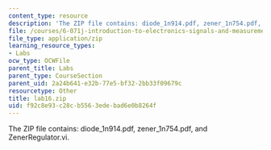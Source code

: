 ```yaml
---
content_type: resource
description: 'The ZIP file contains: diode_1n914.pdf, zener_1n754.pdf, and ZenerRegulator.vi.'
file: /courses/6-071j-introduction-to-electronics-signals-and-measurement-spring-2006/f92c8e93c28cb5563edebad6e0b8264f_lab16.zip
file_type: application/zip
learning_resource_types:
- Labs
ocw_type: OCWFile
parent_title: Labs
parent_type: CourseSection
parent_uid: 2a24b641-e32b-77e5-bf32-2bb33f09679c
resourcetype: Other
title: lab16.zip
uid: f92c8e93-c28c-b556-3ede-bad6e0b8264f
---
```

The ZIP file contains: diode_1n914.pdf, zener_1n754.pdf, and ZenerRegulator.vi.


